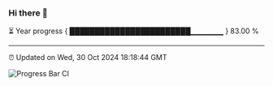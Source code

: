 ### Hi there 👋

⏳ Year progress { ████████████████████████▁▁▁▁▁▁ } 83.00 %

---

⏰ Updated on Wed, 30 Oct 2024 18:18:44 GMT

![Progress Bar CI](https://github.com/liununu/liununu/workflows/Progress%20Bar%20CI/badge.svg)
